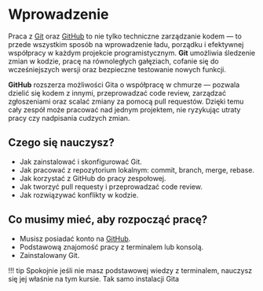 #  Wprowadzenie
Praca z [Git](https://git-scm.com/) oraz [GitHub](https://github.com) to nie tylko techniczne zarządzanie kodem — to przede wszystkim sposób na wprowadzenie ładu, porządku i efektywnej współpracy w każdym projekcie programistycznym. **Git** umożliwia śledzenie zmian w kodzie, pracę na równoległych gałęziach, cofanie się do wcześniejszych wersji oraz bezpieczne testowanie nowych funkcji.

**GitHub** rozszerza możliwości Gita o współpracę w chmurze — pozwala dzielić się kodem z innymi, przeprowadzać code review, zarządzać zgłoszeniami oraz scalać zmiany za pomocą pull requestów. Dzięki temu cały zespół może pracować nad jednym projektem, nie ryzykując utraty pracy czy nadpisania cudzych zmian.

##  Czego się nauczysz?
- Jak zainstalować i skonfigurować Git.
- Jak pracować z repozytorium lokalnym: commit, branch, merge, rebase.
- Jak korzystać z GitHub do pracy zespołowej.
- Jak tworzyć pull requesty i przeprowadzać code review.
- Jak rozwiązywać konflikty w kodzie.

##  Co musimy mieć, aby rozpocząć pracę?
- Musisz posiadać konto na [GitHub](https://github.com).
- Podstawową znajomość pracy z terminalem lub konsolą.
- Zainstalowany Git.

!!! tip
    Spokojnie jeśli nie masz podstawowej wiedzy z terminalem, nauczysz się jej właśnie na tym kursie. Tak samo instalacji Gita




